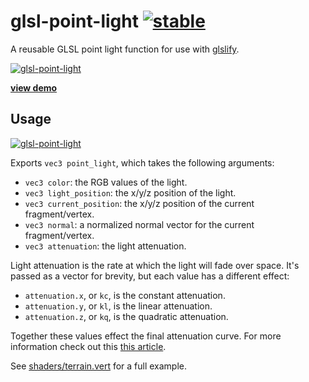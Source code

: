 # glsl-point-light [![stable](http://hughsk.github.io/stability-badges/dist/stable.svg)](http://github.com/hughsk/stability-badges) #

A reusable GLSL point light function for use with
[glslify](http://github.com/chrisdickinson/glslify).

[![glsl-point-light](http://i.imgur.com/Sh0ceiW.png)](http://hughsk.github.com/glsl-point-light)

**[view demo](http://hughsk.github.com/glsl-point-light)**


## Usage ##

[![glsl-point-light](https://nodei.co/npm/glsl-point-light.png?mini=true)](https://nodei.co/npm/glsl-point-light)

Exports `vec3 point_light`, which takes the following arguments:

* `vec3 color`: the RGB values of the light.
* `vec3 light_position`: the x/y/z position of the light.
* `vec3 current_position`: the x/y/z position of the current fragment/vertex.
* `vec3 normal`: a normalized normal vector for the current fragment/vertex.
* `vec3 attenuation`: the light attenuation.

Light attenuation is the rate at which the light will fade over space. It's
passed as a vector for brevity, but each value has a different effect:

* `attenuation.x`, or `kc`, is the constant attenuation.
* `attenuation.y`, or `kl`, is the linear attenuation.
* `attenuation.z`, or `kq`, is the quadratic attenuation.

Together these values effect the final attenuation curve. For more information
check out this
[this article](http://imdoingitwrong.wordpress.com/2011/01/31/light-attenuation/).

See [shaders/terrain.vert](https://github.com/hughsk/ndarray-continuous/blob/master/shaders/terrain.vert) for a full example.
